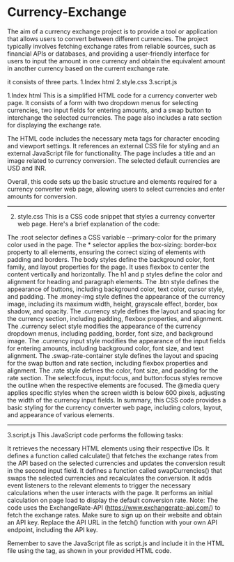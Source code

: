 # Currency-Exchange


The aim of a currency exchange project is to provide a tool or application that allows users to convert between different currencies. The project typically involves fetching exchange rates from reliable sources, such as financial APIs or databases, and providing a user-friendly interface for users to input the amount in one currency and obtain the equivalent amount in another currency based on the current exchange rate.

it consists of three parts. 
1.Index html
2.style.css
3.script.js


1.Index html
This is a simplified HTML code for a currency converter web page. It consists of a form with two dropdown menus for selecting currencies, two input fields for entering amounts, and a swap button to interchange the selected currencies. The page also includes a rate section for displaying the exchange rate.

The HTML code includes the necessary meta tags for character encoding and viewport settings. It references an external CSS file for styling and an external JavaScript file for functionality. The page includes a title and an image related to currency conversion. The selected default currencies are USD and INR.

Overall, this code sets up the basic structure and elements required for a currency converter web page, allowing users to select currencies and enter amounts for conversion.


--------------------------------------------------------------------------------------------------------------------------------

2. style.css
This is a CSS code snippet that styles a currency converter web page. Here's a brief explanation of the code:

The :root selector defines a CSS variable --primary-color for the primary color used in the page.
The * selector applies the box-sizing: border-box property to all elements, ensuring the correct sizing of elements with padding and borders.
The body styles define the background color, font family, and layout properties for the page. It uses flexbox to center the content vertically and horizontally.
The h1 and p styles define the color and alignment for heading and paragraph elements.
The .btn style defines the appearance of buttons, including background color, text color, cursor style, and padding.
The .money-img style defines the appearance of the currency image, including its maximum width, height, grayscale effect, border, box shadow, and opacity.
The .currency style defines the layout and spacing for the currency section, including padding, flexbox properties, and alignment.
The .currency select style modifies the appearance of the currency dropdown menus, including padding, border, font size, and background image.
The .currency input style modifies the appearance of the input fields for entering amounts, including background color, font size, and text alignment.
The .swap-rate-container style defines the layout and spacing for the swap button and rate section, including flexbox properties and alignment.
The .rate style defines the color, font size, and padding for the rate section.
The select:focus, input:focus, and button:focus styles remove the outline when the respective elements are focused.
The @media query applies specific styles when the screen width is below 600 pixels, adjusting the width of the currency input fields.
In summary, this CSS code provides a basic styling for the currency converter web page, including colors, layout, and appearance of various elements. 

--------------------------------------------------------------------------------------------------------------------------------

3.script.js
 This JavaScript code performs the following tasks:

It retrieves the necessary HTML elements using their respective IDs.
It defines a function called calculate() that fetches the exchange rates from the API based on the selected currencies and updates the conversion result in the second input field.
It defines a function called swapCurrencies() that swaps the selected currencies and recalculates the conversion.
It adds event listeners to the relevant elements to trigger the necessary calculations when the user interacts with the page.
It performs an initial calculation on page load to display the default conversion rate.
Note: The code uses the ExchangeRate-API (https://www.exchangerate-api.com/) to fetch the exchange rates. Make sure to sign up on their website and obtain an API key. Replace the API URL in the fetch() function with your own API endpoint, including the API key.

Remember to save the JavaScript file as script.js and include it in the HTML file using the <script src="script.js"></script> tag, as shown in your provided HTML code.
